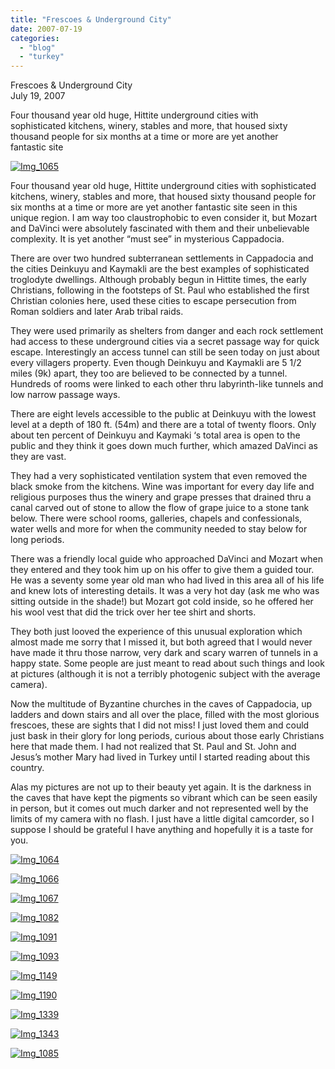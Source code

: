 ```yaml
---
title: "Frescoes & Underground City"
date: 2007-07-19
categories: 
  - "blog"
  - "turkey"
---
```


Frescoes & Underground City  
July 19, 2007

Four thousand year old huge, Hittite underground cities with  
sophisticated kitchens, winery, stables and more, that housed sixty  
thousand people for six months at a time or more are yet another  
fantastic site

<!--more-->

[![Img_1065](https://pub-ac94b3f306b24c0dba4238943c97f2e1.r2.dev/soultravelers3/images/2008/03/03/img_1065.png "Img_1065")](https://pub-ac94b3f306b24c0dba4238943c97f2e1.r2.dev/photos/uncategorized/2008/03/03/img_1065.png)

Four thousand year old huge, Hittite underground cities with sophisticated kitchens, winery, stables and more, that housed sixty thousand people for six months at a time or more are yet another fantastic site seen in this unique region. I am way too claustrophobic to even consider it, but Mozart and DaVinci were absolutely fascinated with them and their unbelievable complexity. It is yet another “must see” in mysterious Cappadocia.

There are over two hundred subterranean settlements in Cappadocia and the cities Deinkuyu and Kaymakli are the best examples of sophisticated troglodyte dwellings. Although probably begun in Hittite times, the early Christians, following in the footsteps of St. Paul who established the first Christian colonies here, used these cities to escape persecution from Roman soldiers and later Arab tribal raids.

They were used primarily as shelters from danger and each rock settlement had access to these underground cities via a secret passage way for quick escape. Interestingly an access tunnel can still be seen today on just about every villagers property. Even though Deinkuyu and Kaymakli are 5 1/2 miles (9k) apart, they too are believed to be connected by a tunnel. Hundreds of rooms were linked to each other thru labyrinth-like tunnels and low narrow passage ways.

There are eight levels accessible to the public at Deinkuyu with the lowest level at a depth of 180 ft. (54m) and there are a total of twenty floors. Only about ten percent of Deinkuyu and Kaymaki ‘s total area is open to the public and they think it goes down much further, which amazed DaVinci as they are vast.

They had a very sophisticated ventilation system that even removed the black smoke from the kitchens. Wine was important for every day life and religious purposes thus the winery and grape presses that drained thru a canal carved out of stone to allow the flow of grape juice to a stone tank below. There were school rooms, galleries, chapels and confessionals, water wells and more for when the community needed to stay below for long periods.

There was a friendly local guide who approached DaVinci and Mozart when they entered and they took him up on his offer to give them a guided tour. He was a seventy some year old man who had lived in this area all of his life and knew lots of interesting details. It was a very hot day (ask me who was sitting outside in the shade!) but Mozart got cold inside, so he offered her his wool vest that did the trick over her tee shirt and shorts.

They both just looved the experience of this unusual exploration which almost made me sorry that I missed it, but both agreed that I would never have made it thru those narrow, very dark and scary warren of tunnels in a happy state. Some people are just meant to read about such things and look at pictures (although it is not a terribly photogenic subject with the average camera).

Now the multitude of Byzantine churches in the caves of Cappadocia, up ladders and down stairs and all over the place, filled with the most glorious frescoes, these are sights that I did not miss! I just loved them and could just bask in their glory for long periods, curious about those early Christians here that made them. I had not realized that St. Paul and St. John and Jesus’s mother Mary had lived in Turkey until I started reading about this country.

Alas my pictures are not up to their beauty yet again. It is the darkness in the caves that have kept the pigments so vibrant which can be seen easily in person, but it comes out much darker and not represented well by the limits of my camera with no flash. I just have a little digital camcorder, so I suppose I should be grateful I have anything and hopefully it is a taste for you.

[![Img_1064](https://pub-ac94b3f306b24c0dba4238943c97f2e1.r2.dev/soultravelers3/images/2008/03/03/img_1064.png "Img_1064")](https://pub-ac94b3f306b24c0dba4238943c97f2e1.r2.dev/photos/uncategorized/2008/03/03/img_1064.png)

[![Img_1066](https://pub-ac94b3f306b24c0dba4238943c97f2e1.r2.dev/soultravelers3/images/2008/03/03/img_1066.png "Img_1066")](https://pub-ac94b3f306b24c0dba4238943c97f2e1.r2.dev/photos/uncategorized/2008/03/03/img_1066.png)

[![Img_1067](https://pub-ac94b3f306b24c0dba4238943c97f2e1.r2.dev/soultravelers3/images/2008/03/03/img_1067.png "Img_1067")](https://pub-ac94b3f306b24c0dba4238943c97f2e1.r2.dev/photos/uncategorized/2008/03/03/img_1067.png)

[![Img_1082](https://pub-ac94b3f306b24c0dba4238943c97f2e1.r2.dev/soultravelers3/images/2008/03/03/img_1082.png "Img_1082")](https://pub-ac94b3f306b24c0dba4238943c97f2e1.r2.dev/photos/uncategorized/2008/03/03/img_1082.png)

[![Img_1091](https://pub-ac94b3f306b24c0dba4238943c97f2e1.r2.dev/soultravelers3/images/2008/03/03/img_1091.png "Img_1091")](https://pub-ac94b3f306b24c0dba4238943c97f2e1.r2.dev/photos/uncategorized/2008/03/03/img_1091.png)

[![Img_1093](https://pub-ac94b3f306b24c0dba4238943c97f2e1.r2.dev/soultravelers3/images/2008/03/03/img_1093.png "Img_1093")](https://pub-ac94b3f306b24c0dba4238943c97f2e1.r2.dev/photos/uncategorized/2008/03/03/img_1093.png)

[![Img_1149](https://pub-ac94b3f306b24c0dba4238943c97f2e1.r2.dev/soultravelers3/images/2008/03/03/img_1149.png "Img_1149")](https://pub-ac94b3f306b24c0dba4238943c97f2e1.r2.dev/photos/uncategorized/2008/03/03/img_1149.png)

[![Img_1190](https://pub-ac94b3f306b24c0dba4238943c97f2e1.r2.dev/soultravelers3/images/2008/03/03/img_1190.png "Img_1190")](https://pub-ac94b3f306b24c0dba4238943c97f2e1.r2.dev/photos/uncategorized/2008/03/03/img_1190.png)

[![Img_1339](https://pub-ac94b3f306b24c0dba4238943c97f2e1.r2.dev/soultravelers3/images/2008/03/03/img_1339.png "Img_1339")](https://pub-ac94b3f306b24c0dba4238943c97f2e1.r2.dev/photos/uncategorized/2008/03/03/img_1339.png)

[![Img_1343](https://pub-ac94b3f306b24c0dba4238943c97f2e1.r2.dev/soultravelers3/images/2008/03/03/img_1343.png "Img_1343")](https://pub-ac94b3f306b24c0dba4238943c97f2e1.r2.dev/photos/uncategorized/2008/03/03/img_1343.png)

[![Img_1085](https://pub-ac94b3f306b24c0dba4238943c97f2e1.r2.dev/soultravelers3/images/2008/03/03/img_1085.png "Img_1085")](https://pub-ac94b3f306b24c0dba4238943c97f2e1.r2.dev/photos/uncategorized/2008/03/03/img_1085.png)
